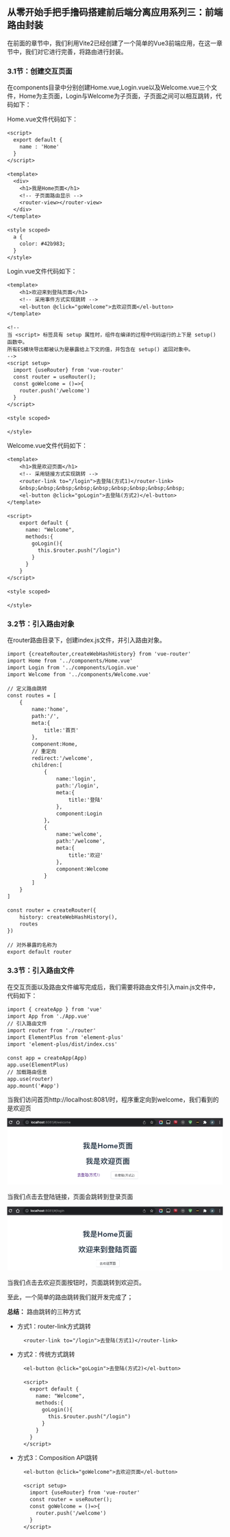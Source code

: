 ## 从零开始手把手撸码搭建前后端分离应用系列三：前端路由封装

在前面的章节中，我们利用Vite2已经创建了一个简单的Vue3前端应用，在这一章节中，我们对它进行完善，将路由进行封装。

### 3.1节：创建交互页面

在components目录中分别创建Home.vue,Login.vue以及Welcome.vue三个文件，Home为主页面，Login与Welcome为子页面，子页面之间可以相互跳转，代码如下：

Home.vue文件代码如下：

	<script>
	  export default {
	    name : 'Home'
	  }
	</script>
	
	<template>
	  <div>
	    <h1>我是Home页面</h1>
	    <!-- 子页面路由显示 -->
	    <router-view></router-view>
	  </div>
	</template>
	
	<style scoped>
	  a {
	    color: #42b983;
	  }
	</style>

Login.vue文件代码如下：

	<template>
		<h1>欢迎来到登陆页面</h1>
		<!-- 采用事件方式实现跳转 -->
		<el-button @click="goWelcome">去欢迎页面</el-button>
	</template>
	
	<!--
	当 <script> 标签具有 setup 属性时，组件在编译的过程中代码运行的上下是 setup() 函数中。
	所有ES模块导出都被认为是暴露给上下文的值，并包含在 setup() 返回对象中。
	-->
	<script setup>
	  import {useRouter} from 'vue-router'
	  const router = useRouter();
	  const goWelcome = ()=>{
	    router.push('/welcome')
	  }
	</script>
	
	<style scoped>
	
	</style>

Welcome.vue文件代码如下：

	<template>
		<h1>我是欢迎页面</h1>
		<!-- 采用链接方式实现跳转 -->
		<router-link to="/login">去登陆(方式1)</router-link>
		&nbsp;&nbsp;&nbsp;&nbsp;&nbsp;&nbsp;&nbsp;&nbsp;&nbsp;
		<el-button @click="goLogin">去登陆(方式2)</el-button>
	</template>
	
	<script>
		export default {
		  name: "Welcome",
		  methods:{
		    goLogin(){
		      this.$router.push("/login")
		    }
		  }
		}
	</script>
	
	<style scoped>
	
	</style>

### 3.2节：引入路由对象

在router路由目录下，创建index.js文件，并引入路由对象。

	import {createRouter,createWebHashHistory} from 'vue-router'
	import Home from '../components/Home.vue'
	import Login from '../components/Login.vue'
	import Welcome from '../components/Welcome.vue'
	
	// 定义路由跳转
	const routes = [
	    {
	        name:'home',
	        path:'/',
	        meta:{
	            title:'首页'
	        },
	        component:Home,
	        // 重定向
	        redirect:'/welcome',
	        children:[
	            {
	                name:'login',
	                path:'/login',
	                meta:{
	                    title:'登陆'
	                },
	                component:Login
	            },
	            {
	                name:'welcome',
	                path:'/welcome',
	                meta:{
	                    title:'欢迎'
	                },
	                component:Welcome
	            }
	        ]
	    }
	]
	
	const router = createRouter({
	    history: createWebHashHistory(),
	    routes
	})
	
	// 对外暴露的名称为
	export default router

### 3.3节：引入路由文件

在交互页面以及路由文件编写完成后，我们需要将路由文件引入main.js文件中，代码如下：

	import { createApp } from 'vue'
	import App from './App.vue'
	// 引入路由文件
	import router from './router'
	import ElementPlus from 'element-plus'
	import 'element-plus/dist/index.css'
	
	const app = createApp(App)
	app.use(ElementPlus)
	// 加载路由信息
	app.use(router)
	app.mount('#app')

当我们访问首页http://localhost:8081/时，程序重定向到welcome，我们看到的是欢迎页

![学习笔记](./images/03-001.png)

当我们点击去登陆链接，页面会跳转到登录页面

![学习笔记](./images/03-002.png)

当我们点击去欢迎页面按钮时，页面跳转到欢迎页。

至此，一个简单的路由跳转我们就开发完成了；

**总结：** 路由跳转的三种方式

- 方式1：router-link方式跳转

		<router-link to="/login">去登陆(方式1)</router-link>

- 方式2：传统方式跳转

		<el-button @click="goLogin">去登陆(方式2)</el-button>
		
		<script>
		  export default {
		    name: "Welcome",
		    methods:{
		      goLogin(){
		        this.$router.push("/login")
		      }
		    }
		  }
		</script>

- 方式3：Composition API跳转
		
		<el-button @click="goWelcome">去欢迎页面</el-button>
		
		<script setup>
		  import {useRouter} from 'vue-router'
		  const router = useRouter();
		  const goWelcome = ()=>{
		    router.push('/welcome')
		  }
		</script>

